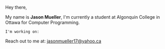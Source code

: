 Hey there,

  My name is <b>Jason Mueller</b>,
    I'm currently a student at Algonquin College in Ottawa for Computer Programming.
    
    I'm working on:
      
      
  Reach out to me at: 
    jasonmueller17@yahoo.ca
    

<!---
j-muell/j-muell is a ✨ special ✨ repository because its `README.md` (this file) appears on your GitHub profile.
You can click the Preview link to take a look at your changes.
--->
